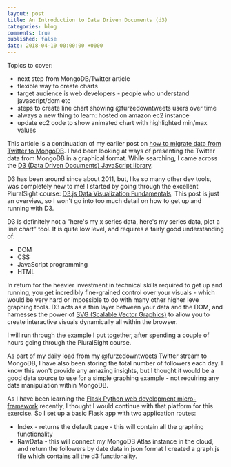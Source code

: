 ```yaml
---
layout: post
title: An Introduction to Data Driven Documents (d3)
categories: blog
comments: true
published: false
date: 2018-04-10 00:00:00 +0000
---
```


Topics to cover:
- next step from MongoDB/Twitter article
- flexible way to create charts
- target audience is web developers - people who understand javascript/dom etc
- steps to create line chart showing @furzedowntweets users over time
- always a new thing to learn: hosted on amazon ec2 instance
- update ec2 code to show animated chart with highlighted min/max values

This article is a continuation of my earlier post on [how to migrate data from Twitter to MongoDB](https://julianjoseph.github.io/blog/2018/02/15/Retweeter-MongoDB-Integration/). I had been looking at ways of presenting the Twitter data from MongoDB in a graphical format. While searching, I came across the [D3 (Data Driven Documents) JavaScript library](https://d3js.org/).

D3 has been around since about 2011, but, like so many other dev tools, was completely new to me! I started by going through the excellent PluralSight course: [D3.js Data Visualization Fundamentals](https://app.pluralsight.com/library/courses/d3js-data-visualization-fundamentals/table-of-contents). This post is just an overview, so I won't go into too much detail on how to get up and running with D3.

D3 is definitely not a "here's my x series data, here's my series data, plot a line chart" tool. It is quite low level, and requires a fairly good understanding of:
* DOM
* CSS
* JavaScript programming
* HTML

In return for the heavier investment in technical skills required to get up and running, you get incredibly fine-grained control over your visuals - which would be very hard or impossible to do with many other higher leve graphing tools. D3 acts as a thin layer between your data and the DOM, and harnesses the power of [SVG (Scalable Vector Graphics)](https://en.wikipedia.org/wiki/Scalable_Vector_Graphics) to allow you to create interactive visuals dynamically all within the browser.

I will run through the example I put together, after spending a couple of hours going through the PluralSight course.

As part of my daily load from my @furzedowntweets Twitter stream to MongoDB, I have also been storing the total number of followers each day. I know this won't provide any amazing insights, but I thought it would be a good data source to use for a simple graphing example - not requiring any data manipulation within MongoDB.

As I have been learning the [Flask Python web development micro-framework](http://flask.pocoo.org/) recently, I thought I would continue with that platform for this exercise. So I set up a basic Flask app with two application routes:
* Index - returns the default page - this will contain all the graphing functionality
* RawData - this will connect my MongoDB Atlas instance in the cloud, and return the followers by date data in json format
I created a graph.js file which contains all the d3 functionality.
